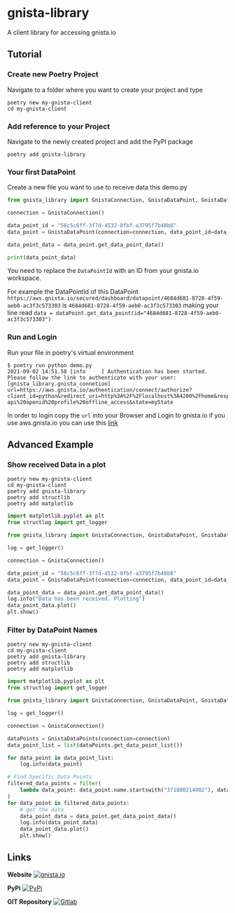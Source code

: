 # gnista-library
A client library for accessing gnista.io

## Tutorial
### Create new Poetry Project
Navigate to a folder where you want to create your project and type
```shell
poetry new my-gnista-client
cd my-gnista-client
```

### Add reference to your Project
Navigate to the newly created project and add the PyPI package
```shell
poetry add gnista-library
``` 

### Your first DataPoint
Create a new file you want to use to receive data this demo.py

```python
from gnista_library import GnistaConnection, GnistaDataPoint, GnistaDataPoints

connection = GnistaConnection()

data_point_id = "56c5c6ff-3f7d-4532-8fbf-a3795f7b48b8"
data_point = GnistaDataPoint(connection=connection, data_point_id=data_point_id)

data_point_data = data_point.get_data_point_data()

print(data_point_data)
```

You need to replace the `DataPointId` with an ID from your gnista.io workspace.

For example the DataPointId of this DataPoint `https://aws.gnista.io/secured/dashboard/datapoint/4684d681-8728-4f59-aeb0-ac3f3c573303` is `4684d681-8728-4f59-aeb0-ac3f3c573303` making your line read `data = dataPoint.get_data_point(id="4684d681-8728-4f59-aeb0-ac3f3c573303")`

### Run and Login
Run your file in poetry's virtual environment
```console
$ poetry run python demo.py
2021-09-02 14:51.58 [info     ] Authentication has been started. Please follow the link to authenticate with your user: [gnista_library.gnista_connetion] url=https://aws.gnista.io/authentication/connect/authorize?client_id=python&redirect_uri=http%3A%2F%2Flocalhost%3A4200%2Fhome&response_type=code&scope=data-api%20openid%20profile%20offline_access&state=myState
```
In order to login copy the `url` into your Browser and Login to gnista.io if you use aws.gnista.io you can use this [link](https://aws.gnista.io/authentication/connect/authorize?client_id=python&redirect_uri=http%3A%2F%2Flocalhost%3A4200%2Fhome&response_type=code&scope=data-api%20openid%20profile%20offline_access&state=myState)


## Advanced Example
### Show received Data in a plot
```shell
poetry new my-gnista-client
cd my-gnista-client
poetry add gnista-library
poetry add structlib
poetry add matplotlib
```

```python
import matplotlib.pyplot as plt
from structlog import get_logger

from gnista_library import GnistaConnection, GnistaDataPoint, GnistaDataPoints

log = get_logger()

connection = GnistaConnection()

data_point_id = "56c5c6ff-3f7d-4532-8fbf-a3795f7b48b8"
data_point = GnistaDataPoint(connection=connection, data_point_id=data_point_id)

data_point_data = data_point.get_data_point_data()
log.info("Data has been received. Plotting")
data_point_data.plot()
plt.show()

```

### Filter by DataPoint Names
```shell
poetry new my-gnista-client
cd my-gnista-client
poetry add gnista-library
poetry add structlib
poetry add matplotlib
```

```python
import matplotlib.pyplot as plt
from structlog import get_logger

from gnista_library import GnistaConnection, GnistaDataPoint, GnistaDataPoints

log = get_logger()

connection = GnistaConnection()

dataPoints = GnistaDataPoints(connection=connection)
data_point_list = list(dataPoints.get_data_point_list())

for data_point in data_point_list:
    log.info(data_point)

# Find Specific Data Points
filtered_data_points = filter(
    lambda data_point: data_point.name.startswith("371880214002"), data_point_list
)
for data_point in filtered_data_points:
    # get the data
    data_point_data = data_point.get_data_point_data()
    log.info(data_point_data)
    data_point_data.plot()
    plt.show()

```



## Links
**Website**
[![gnista.io](https://www.gnista.io/assets/images/gnista-logo-small.svg)](gnista.io)

**PyPi**
[![PyPi](https://pypi.org/static/images/logo-small.95de8436.svg)](https://pypi.org/project/gnista-library/)

**GIT Repository**
[![Gitlab](https://about.gitlab.com/images/icons/logos/slp-logo.svg)](https://gitlab.com/campfiresolutions/public/gnista.io-python-library)